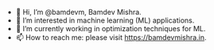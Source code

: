 - 👋 Hi, I’m @bamdevm, Bamdev Mishra.
- 👀 I’m interested in machine learning (ML) applications.
- 🌱 I’m currently working in optimization techniques for ML.
- 📫 How to reach me: please visit https://bamdevmishra.in. 

<!---
bamdevm/bamdevm is a ✨ special ✨ repository because its `README.md` (this file) appears on your GitHub profile.
You can click the Preview link to take a look at your changes.
--->
